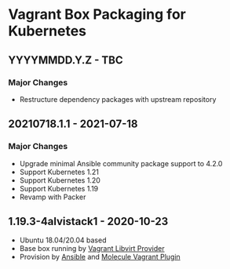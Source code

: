 # Vagrant Box Packaging for Kubernetes

## YYYYMMDD.Y.Z - TBC

### Major Changes

  - Restructure dependency packages with upstream repository

## 20210718.1.1 - 2021-07-18

### Major Changes

  - Upgrade minimal Ansible community package support to 4.2.0
  - Support Kubernetes 1.21
  - Support Kubernetes 1.20
  - Support Kubernetes 1.19
  - Revamp with Packer

## 1.19.3-4alvistack1 - 2020-10-23

  - Ubuntu 18.04/20.04 based
  - Base box running by [Vagrant Libvirt
    Provider](https://github.com/vagrant-libvirt/vagrant-libvirt)
  - Provision by [Ansible](https://www.ansible.com/) and [Molecule
    Vagrant
    Plugin](https://github.com/ansible-community/molecule-vagrant)
